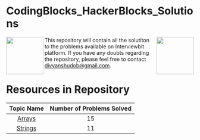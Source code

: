 # CodingBlocks_HackerBlocks_Solutions
<p>
<img height = "100" align = "left" src="https://minio.codingblocks.com/amoeba/OnlineLogo2020.svg">
<img height = "100" align = "right" src="https://minio.codingblocks.com/amoeba/OnlineLogo2020.svg">
</p>



This repository will contain all the solutiton to the problems available on Interviewbit platform. If you have any doubts regarding the repository, please feel free to contact divyanshudob@gmail.com.

# Resources in Repository


| Topic Name| Number of Problems Solved| 
|  :--------: |  :--------: | 
| [Arrays](https://github.com/divyanshudob/CodingBlocks-HackerBlocks_Solutions/tree/main/Arrays)| 15|
| [Strings](https://github.com/divyanshudob/CodingBlocks-HackerBlocks_Solutions/tree/main/Strings)| 11|